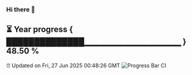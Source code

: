 ### Hi there 👋
⏳ Year progress { ██████████████▁▁▁▁▁▁▁▁▁▁▁▁▁▁▁▁ } 48.50 %
---
⏰ Updated on Fri, 27 Jun 2025 00:48:26 GMT
![Progress Bar CI](https://github.com/Moyi321/Moyi321/workflows/Progress%20Bar%20CI/badge.svg)
